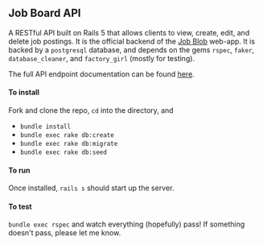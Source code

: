 ## Job Board API

A RESTful API built on Rails 5 that allows clients to view, create, edit, and delete job postings. It is the official backend of the [Job Blob](https://github.com/pkolo/job-blob) web-app. It is backed by a `postgresql` database, and depends on the gems `rspec`, `faker`, `database_cleaner`, and `factory_girl` (mostly for testing).

The full API endpoint documentation can be found [here](https://github.com/pkolo/job-board/blob/master/APIdocs.md).

#### To install

Fork and clone the repo, `cd` into the directory, and

* `bundle install`
* `bundle exec rake db:create`
* `bundle exec rake db:migrate`
* `bundle exec rake db:seed`


#### To run

Once installed, `rails s` should start up the server.

#### To test

`bundle exec rspec` and watch everything (hopefully) pass! If something doesn't pass, please let me know.
